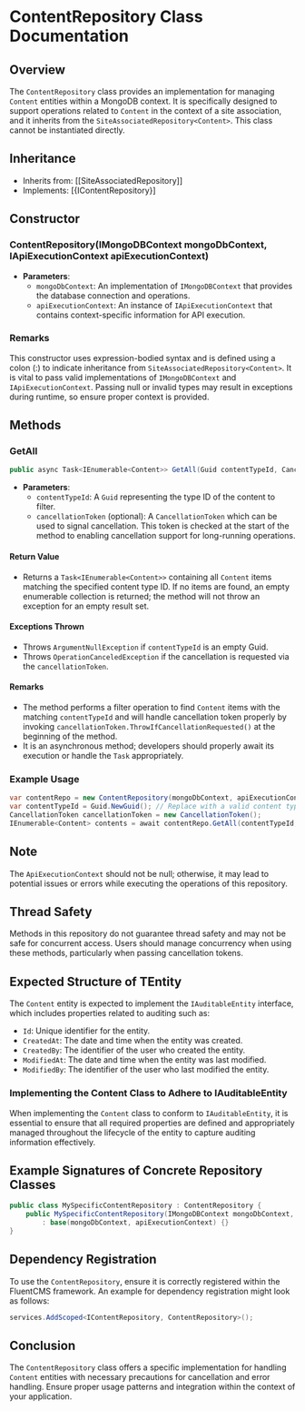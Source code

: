 # ContentRepository Class Documentation

## Overview
The `ContentRepository` class provides an implementation for managing `Content` entities within a MongoDB context. It is specifically designed to support operations related to `Content` in the context of a site association, and it inherits from the `SiteAssociatedRepository<Content>`. This class cannot be instantiated directly.

## Inheritance
- Inherits from: [[SiteAssociatedRepository<Content>]]
- Implements: [{IContentRepository}]

## Constructor
### ContentRepository(IMongoDBContext mongoDbContext, IApiExecutionContext apiExecutionContext)
- **Parameters**:
  - `mongoDbContext`: An implementation of `IMongoDBContext` that provides the database connection and operations.
  - `apiExecutionContext`: An instance of `IApiExecutionContext` that contains context-specific information for API execution.

### Remarks
This constructor uses expression-bodied syntax and is defined using a colon (:) to indicate inheritance from `SiteAssociatedRepository<Content>`. It is vital to pass valid implementations of `IMongoDBContext` and `IApiExecutionContext`. Passing null or invalid types may result in exceptions during runtime, so ensure proper context is provided.

## Methods
### GetAll
```csharp
public async Task<IEnumerable<Content>> GetAll(Guid contentTypeId, CancellationToken cancellationToken = default)
```
- **Parameters**:
  - `contentTypeId`: A `Guid` representing the type ID of the content to filter.
  - `cancellationToken` (optional): A `CancellationToken` which can be used to signal cancellation. This token is checked at the start of the method to enabling cancellation support for long-running operations.

#### Return Value
- Returns a `Task<IEnumerable<Content>>` containing all `Content` items matching the specified content type ID. If no items are found, an empty enumerable collection is returned; the method will not throw an exception for an empty result set.

#### Exceptions Thrown
- Throws `ArgumentNullException` if `contentTypeId` is an empty Guid.
- Throws `OperationCanceledException` if the cancellation is requested via the `cancellationToken`.

#### Remarks
- The method performs a filter operation to find `Content` items with the matching `contentTypeId` and will handle cancellation token properly by invoking `cancellationToken.ThrowIfCancellationRequested()` at the beginning of the method.
- It is an asynchronous method; developers should properly await its execution or handle the `Task` appropriately.

### Example Usage
```csharp
var contentRepo = new ContentRepository(mongoDbContext, apiExecutionContext);
var contentTypeId = Guid.NewGuid(); // Replace with a valid content type ID
CancellationToken cancellationToken = new CancellationToken();
IEnumerable<Content> contents = await contentRepo.GetAll(contentTypeId, cancellationToken);
```

## Note
The `ApiExecutionContext` should not be null; otherwise, it may lead to potential issues or errors while executing the operations of this repository.

## Thread Safety
Methods in this repository do not guarantee thread safety and may not be safe for concurrent access. Users should manage concurrency when using these methods, particularly when passing cancellation tokens.

## Expected Structure of TEntity
The `Content` entity is expected to implement the `IAuditableEntity` interface, which includes properties related to auditing such as:
- `Id`: Unique identifier for the entity.
- `CreatedAt`: The date and time when the entity was created.
- `CreatedBy`: The identifier of the user who created the entity.
- `ModifiedAt`: The date and time when the entity was last modified.
- `ModifiedBy`: The identifier of the user who last modified the entity.

### Implementing the Content Class to Adhere to IAuditableEntity
When implementing the `Content` class to conform to `IAuditableEntity`, it is essential to ensure that all required properties are defined and appropriately managed throughout the lifecycle of the entity to capture auditing information effectively.

## Example Signatures of Concrete Repository Classes
```csharp
public class MySpecificContentRepository : ContentRepository {
    public MySpecificContentRepository(IMongoDBContext mongoDbContext, IApiExecutionContext apiExecutionContext)
        : base(mongoDbContext, apiExecutionContext) {}
}
```

## Dependency Registration
To use the `ContentRepository`, ensure it is correctly registered within the FluentCMS framework. An example for dependency registration might look as follows:
```csharp
services.AddScoped<IContentRepository, ContentRepository>();
```

## Conclusion
The `ContentRepository` class offers a specific implementation for handling `Content` entities with necessary precautions for cancellation and error handling. Ensure proper usage patterns and integration within the context of your application.